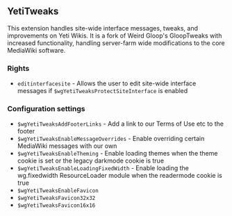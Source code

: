 ## YetiTweaks
This extension handles site-wide interface messages, tweaks, and improvements on Yeti Wikis. It is a fork of Weird Gloop's GloopTweaks with increased functionality, handling server-farm wide modifications to the core MediaWiki software.

### Rights
* `editinterfacesite` - Allows the user to edit site-wide interface messages if `$wgYetiTweaksProtectSiteInterface` is enabled

### Configuration settings
* `$wgYetiTweaksAddFooterLinks` - Add a link to our Terms of Use etc to the footer
* `$wgYetiTweaksEnableMessageOverrides` - Enable overriding certain MediaWiki messages with our own
* `$wgYetiTweaksEnableTheming` - Enable loading themes when the theme cookie is set or the legacy darkmode cookie is true
* `$wgYetiTweaksEnableLoadingFixedWidth` - Enable loading the wg.fixedwidth ResourceLoader module when the readermode cookie is true
* `$wgYetiTweaksEnableFavicon`
* `$wgYetiTweaksFavicon32x32`
* `$wgYetiTweaksFavicon16x16`
